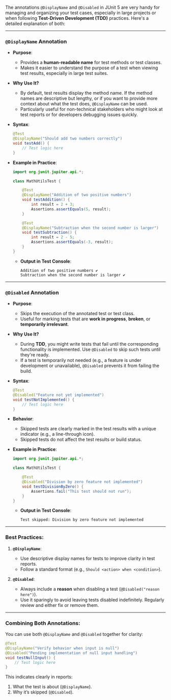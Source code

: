 The annotations `@DisplayName` and `@Disabled` in JUnit 5 are very handy for managing and organizing your test cases, especially in large projects or when following **Test-Driven Development (TDD)** practices. Here's a detailed explanation of both:

---

### **`@DisplayName` Annotation**

- **Purpose**:
  - Provides a **human-readable name** for test methods or test classes.
  - Makes it easier to understand the purpose of a test when viewing test results, especially in large test suites.

- **Why Use It?**
  - By default, test results display the method name. If the method names are descriptive but lengthy, or if you want to provide more context about what the test does, `@DisplayName` can be used.
  - Particularly useful for non-technical stakeholders who might look at test reports or for developers debugging issues quickly.

- **Syntax**:
  ```java
  @Test
  @DisplayName("Should add two numbers correctly")
  void testAdd() {
      // Test logic here
  }
  ```

- **Example in Practice**:
  ```java
  import org.junit.jupiter.api.*;

  class MathUtilsTest {

      @Test
      @DisplayName("Addition of two positive numbers")
      void testAddition() {
          int result = 2 + 3;
          Assertions.assertEquals(5, result);
      }

      @Test
      @DisplayName("Subtraction when the second number is larger")
      void testSubtraction() {
          int result = 2 - 5;
          Assertions.assertEquals(-3, result);
      }
  }
  ```

  - **Output in Test Console**:
    ```
    Addition of two positive numbers ✔
    Subtraction when the second number is larger ✔
    ```

---

### **`@Disabled` Annotation**

- **Purpose**:
  - Skips the execution of the annotated test or test class.
  - Useful for marking tests that are **work in progress**, **broken**, or **temporarily irrelevant**.

- **Why Use It?**
  - During **TDD**, you might write tests that fail until the corresponding functionality is implemented. Use `@Disabled` to skip such tests until they're ready.
  - If a test is temporarily not needed (e.g., a feature is under development or unavailable), `@Disabled` prevents it from failing the build.

- **Syntax**:
  ```java
  @Test
  @Disabled("Feature not yet implemented")
  void testNotImplemented() {
      // Test logic here
  }
  ```

- **Behavior**:
  - Skipped tests are clearly marked in the test results with a unique indicator (e.g., a line-through icon).
  - Skipped tests do not affect the test results or build status.

- **Example in Practice**:
  ```java
  import org.junit.jupiter.api.*;

  class MathUtilsTest {

      @Test
      @Disabled("Division by zero feature not implemented")
      void testDivisionByZero() {
          Assertions.fail("This test should not run");
      }
  }
  ```

  - **Output in Test Console**:
    ```
    Test skipped: Division by zero feature not implemented
    ```

---

### **Best Practices**:

1. **`@DisplayName`**:
   - Use descriptive display names for tests to improve clarity in test reports.
   - Follow a standard format (e.g., `Should <action> when <condition>`).

2. **`@Disabled`**:
   - Always include a **reason** when disabling a test (`@Disabled("reason here")`).
   - Use it sparingly to avoid leaving tests disabled indefinitely. Regularly review and either fix or remove them.

---

### **Combining Both Annotations**:

You can use both `@DisplayName` and `@Disabled` together for clarity:

```java
@Test
@DisplayName("Verify behavior when input is null")
@Disabled("Pending implementation of null input handling")
void testNullInput() {
    // Test logic here
}
```

This indicates clearly in reports:
1. What the test is about (`@DisplayName`).
2. Why it’s skipped (`@Disabled`).

